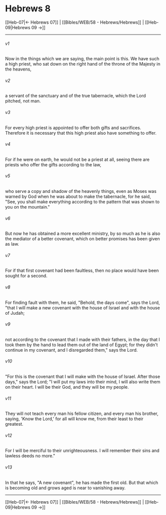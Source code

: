 # Hebrews 8

[[Heb-07|← Hebrews 07]] | [[Bibles/WEB/58 - Hebrews/Hebrews]] | [[Heb-09|Hebrews 09 →]]
***



###### v1 
Now in the things which we are saying, the main point is this. We have such a high priest, who sat down on the right hand of the throne of the Majesty in the heavens, 

###### v2 
a servant of the sanctuary and of the true tabernacle, which the Lord pitched, not man. 

###### v3 
For every high priest is appointed to offer both gifts and sacrifices. Therefore it is necessary that this high priest also have something to offer. 

###### v4 
For if he were on earth, he would not be a priest at all, seeing there are priests who offer the gifts according to the law, 

###### v5 
who serve a copy and shadow of the heavenly things, even as Moses was warned by God when he was about to make the tabernacle, for he said, "See, you shall make everything according to the pattern that was shown to you on the mountain." 

###### v6 
But now he has obtained a more excellent ministry, by so much as he is also the mediator of a better covenant, which on better promises has been given as law. 

###### v7 
For if that first covenant had been faultless, then no place would have been sought for a second. 

###### v8 
For finding fault with them, he said, "Behold, the days come", says the Lord, "that I will make a new covenant with the house of Israel and with the house of Judah; 

###### v9 
not according to the covenant that I made with their fathers, in the day that I took them by the hand to lead them out of the land of Egypt; for they didn't continue in my covenant, and I disregarded them," says the Lord. 

###### v10 
"For this is the covenant that I will make with the house of Israel. After those days," says the Lord; "I will put my laws into their mind, I will also write them on their heart. I will be their God, and they will be my people. 

###### v11 
They will not teach every man his fellow citizen, and every man his brother, saying, 'Know the Lord,' for all will know me, from their least to their greatest. 

###### v12 
For I will be merciful to their unrighteousness. I will remember their sins and lawless deeds no more." 

###### v13 
In that he says, "A new covenant", he has made the first old. But that which is becoming old and grows aged is near to vanishing away.

***
[[Heb-07|← Hebrews 07]] | [[Bibles/WEB/58 - Hebrews/Hebrews]] | [[Heb-09|Hebrews 09 →]]
